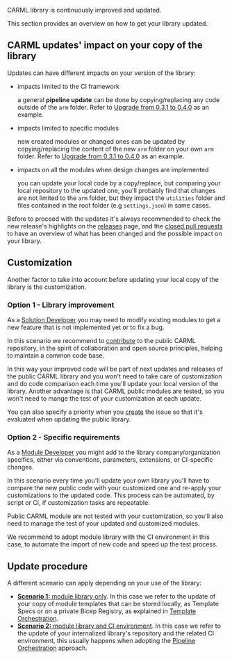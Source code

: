 CARML library is continuously improved and updated.

This section provides an overview on how to get your library updated.

## CARML updates' impact on your copy of the library
Updates can have different impacts on your version of the library:
- impacts limited to the CI framework

    a general **pipeline update** can be done by copying/replacing any code outside of the  `arm` folder. Refer to [Upgrade from 0.3.1 to 0.4.0](./Upgrade%20from%200.3.1%20to%200.4.0.md#general-pipeline-updates) as an example.

- impacts limited to specific modules

    new created modules or changed ones can be updated by copying/replacing the content of the new `arm` folder on your own `arm` folder. Refer to [Upgrade from 0.3.1 to 0.4.0](./Upgrade%20from%200.3.1%20to%200.4.0.md#general-import-of-new-modules) as an example.
- impacts on all the modules when design changes are implemented

    you can update your local code by a copy/replace, but comparing your local repository to the updated one, you'll probably find that changes are not limited
    to the `arm` folder, but they impact the `utilities` folder and files contained in the root folder (e.g `settings.json`) in same cases.

Before to proceed with the updates it's always recommended to check the new release's highlights on the [releases](https://github.com/Azure/ResourceModules/releases) page, and the [closed pull requests](https://github.com/Azure/ResourceModules/pulls?q=is%3Apr+is%3Aclosed) to have an overview of what has been changed and the possible impact on your library.

## Customization
Another factor to take into account before updating your local copy of the library is the customization.
### Option 1 - Library improvement
As a [Solution Developer](./The%20context%20-%20Logical%20layers%20and%20personas.md#solution-developer) you may need to modify existing modules to get a new feature that is not implemented yet or to fix a bug.

In this scenario we recommend to [contribute](./Contribution%20guide.md) to the public CARML repository, in the spirit of collaboration and open source principles, helping to maintain a common code base.

In this way your improved code will be part of next updates and releases of the public CARML library and you won't need to take care of customization and do code comparison each time you'll update your local version of the library.
Another advantage is that CARML public modules are tested, so you won't need to mange the test of your customization at each update.

You can also specify a priority when you [create](./Contribution%20guide%20-%20Contribution%20flow.md#create-or-pick-up-an-issue) the issue so that it's evaluated when updating the public library.

### Option 2 - Specific requirements
As a [Module Developer](./The%20context%20-%20Logical%20layers%20and%20personas.md#module-developer) you might add to the library  company/organization specifics, either via conventions, parameters, extensions, or CI-specific changes.

In this scenario every time you'll update your own library you'll have to compare the new public code with your customized one and re-apply your customizations to the updated code. This process can be automated, by script or CI, if customization tasks are repeatable.

Public CARML module are not tested with your customization, so you'll also need to manage the test of your updated and customized modules.

We recommend to adopt module library with the CI environment in this case, to automate the import of new code and speed up the test process.

## Update procedure
A different scenario can apply depending on your use of the library:
- [**Scenario 1:** module library only](./Fetching%20latest%20changes%20-%20Scenario%201%20Module%20library%20only.md). In this case we refer to the update of your copy of module templates that can be stored locally, as Template Specs or on a private Bicep Registry, as explained in [Template Orchestration](./Solution%20creation.md#template-orchestration).
- [**Scenario 2:** module library and CI environment](./Fetching%20latest%20changes%20-%20Scenario%202%20Module%20library%20and%20CI%20environment.md). In this case we refer to the update of your internalized library's repository and the related CI environment, this usually happens when adopting the [Pipeline Orchestration](./Solution%20creation.md#pipeline-orchestration) approach.


